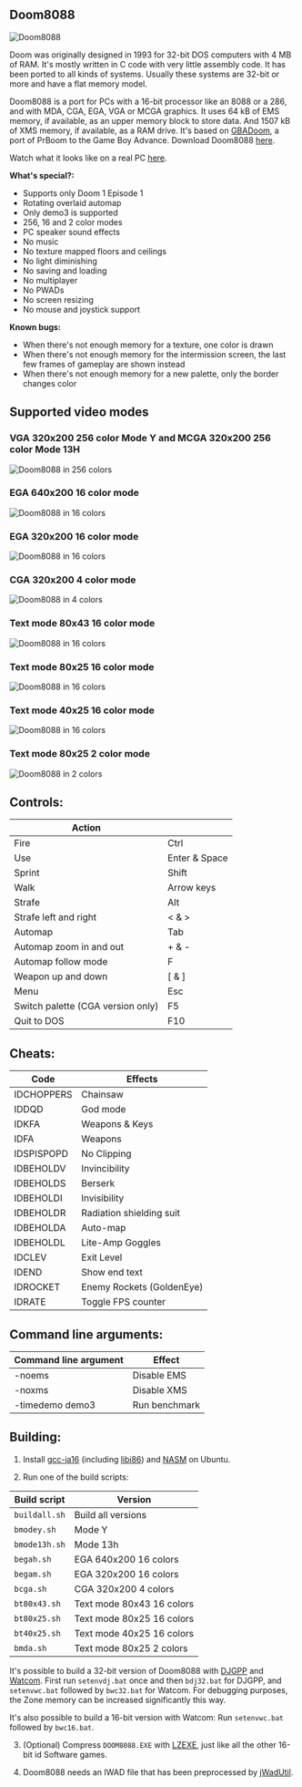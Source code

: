 ## Doom8088
![Doom8088](readme_imgs/doom8088.png?raw=true)

Doom was originally designed in 1993 for 32-bit DOS computers with 4 MB of RAM.
It's mostly written in C code with very little assembly code.
It has been ported to all kinds of systems.
Usually these systems are 32-bit or more and have a flat memory model.

Doom8088 is a port for PCs with a 16-bit processor like an 8088 or a 286, and with MDA, CGA, EGA, VGA or MCGA graphics.
It uses 64 kB of EMS memory, if available, as an upper memory block to store data.
And 1507 kB of XMS memory, if available, as a RAM drive.
It's based on [GBADoom](https://github.com/doomhack/GBADoom), a port of PrBoom to the Game Boy Advance.
Download Doom8088 [here](https://github.com/FrenkelS/Doom8088/releases).

Watch what it looks like on a real PC [here](https://www.youtube.com/watch?v=oAX1-lNuUBY).

**What's special?:**
 - Supports only Doom 1 Episode 1
 - Rotating overlaid automap
 - Only demo3 is supported
 - 256, 16 and 2 color modes
 - PC speaker sound effects
 - No music
 - No texture mapped floors and ceilings
 - No light diminishing
 - No saving and loading
 - No multiplayer
 - No PWADs
 - No screen resizing
 - No mouse and joystick support

**Known bugs:**
 - When there's not enough memory for a texture, one color is drawn
 - When there's not enough memory for the intermission screen, the last few frames of gameplay are shown instead
 - When there's not enough memory for a new palette, only the border changes color

## Supported video modes

### VGA 320x200 256 color Mode Y and MCGA 320x200 256 color Mode 13H
![Doom8088 in 256 colors](readme_imgs/doom8088.png?raw=true)

### EGA 640x200 16 color mode
![Doom8088 in 16 colors](readme_imgs/doomegah.png?raw=true)

### EGA 320x200 16 color mode
![Doom8088 in 16 colors](readme_imgs/doomegam.png?raw=true)

### CGA 320x200 4 color mode
![Doom8088 in 4 colors](readme_imgs/doomcga.png?raw=true)

### Text mode 80x43 16 color mode
![Doom8088 in 16 colors](readme_imgs/doomt80x43.png?raw=true)

### Text mode 80x25 16 color mode
![Doom8088 in 16 colors](readme_imgs/doomt80x25.png?raw=true)

### Text mode 40x25 16 color mode
![Doom8088 in 16 colors](readme_imgs/doomt40x25.png?raw=true)

### Text mode 80x25 2 color mode
![Doom8088 in 2 colors](readme_imgs/doomt80x25m.png?raw=true)

## Controls:
|Action                           |             |
|---------------------------------|-------------|
|Fire                             |Ctrl         |
|Use                              |Enter & Space|
|Sprint                           |Shift        |
|Walk                             |Arrow keys   |
|Strafe                           |Alt          |
|Strafe left and right            |< & >        |
|Automap                          |Tab          |
|Automap zoom in and out          |+ & -        |
|Automap follow mode              |F            |
|Weapon up and down               |[ & ]        |
|Menu                             |Esc          |
|Switch palette (CGA version only)|F5           |
|Quit to DOS                      |F10          |

## Cheats:
|Code      |Effects                  |
|----------|-------------------------|
|IDCHOPPERS|Chainsaw                 |
|IDDQD     |God mode                 |
|IDKFA     |Weapons & Keys           |
|IDFA      |Weapons                  |
|IDSPISPOPD|No Clipping              |
|IDBEHOLDV |Invincibility            |
|IDBEHOLDS |Berserk                  |
|IDBEHOLDI |Invisibility             |
|IDBEHOLDR |Radiation shielding suit |
|IDBEHOLDA |Auto-map                 |
|IDBEHOLDL |Lite-Amp Goggles         |
|IDCLEV    |Exit Level               |
|IDEND     |Show end text            |
|IDROCKET  |Enemy Rockets (GoldenEye)|
|IDRATE    |Toggle FPS counter       |

## Command line arguments:
|Command line argument|Effect       |
|---------------------|-------------|
|-noems               |Disable EMS  |
|-noxms               |Disable XMS  |
|-timedemo demo3      |Run benchmark|

## Building:
1) Install [gcc-ia16](https://launchpad.net/%7Etkchia/+archive/ubuntu/build-ia16) (including [libi86](https://gitlab.com/tkchia/libi86)) and [NASM](https://www.nasm.us) on Ubuntu.

2) Run one of the build scripts:

|Build script |Version                  |
|-------------|-------------------------|
|`buildall.sh`|Build all versions       |
|`bmodey.sh`  |Mode Y                   |
|`bmode13h.sh`|Mode 13h                 |
|`begah.sh`   |EGA 640x200 16 colors    |
|`begam.sh`   |EGA 320x200 16 colors    |
|`bcga.sh`    |CGA 320x200  4 colors    |
|`bt80x43.sh` |Text mode 80x43 16 colors|
|`bt80x25.sh` |Text mode 80x25 16 colors|
|`bt40x25.sh` |Text mode 40x25 16 colors|
|`bmda.sh`    |Text mode 80x25  2 colors|

It's possible to build a 32-bit version of Doom8088 with [DJGPP](https://github.com/andrewwutw/build-djgpp) and [Watcom](https://github.com/open-watcom/open-watcom-v2).
First run `setenvdj.bat` once and then `bdj32.bat` for DJGPP, and `setenvwc.bat` followed by `bwc32.bat` for Watcom.
For debugging purposes, the Zone memory can be increased significantly this way.

It's also possible to build a 16-bit version with Watcom: Run `setenvwc.bat` followed by `bwc16.bat`.


3) (Optional) Compress `DOOM8088.EXE` with [LZEXE](https://bellard.org/lzexe.html), just like all the other 16-bit id Software games.

4) Doom8088 needs an IWAD file that has been preprocessed by [jWadUtil](https://github.com/FrenkelS/jWadUtil).
